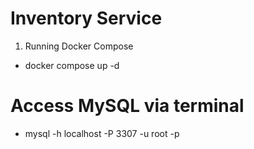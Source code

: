 # Inventory Service

1. Running Docker Compose
- docker compose up -d

# Access MySQL via terminal
- mysql -h localhost -P 3307 -u root -p